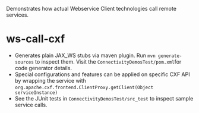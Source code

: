 Demonstrates how actual Webservice Client technologies call remote services.

# ws-call-cxf
- Generates plain JAX_WS stubs via maven plugin. Run `mvn generate-sources` to inspect them. Visit the `ConnectivityDemosTest/pom.xml`for code generator details.
- Special configurations and features can be applied on specific CXF API by wrapping the service with `org.apache.cxf.frontend.ClientProxy.getClient(Object serviceInstance)`
- See the JUnit tests in `ConnectivityDemosTest/src_test` to inspect sample service calls.
